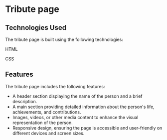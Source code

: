 # Tribute page

## Technologies Used
The tribute page is built using the following technologies:

HTML

CSS
## Features
The tribute page includes the following features:

- A header section displaying the name of the person and a brief description.
- A main section providing detailed information about the person's life, achievements, and contributions.
- Images, videos, or other media content to enhance the visual representation of the person.
- Responsive design, ensuring the page is accessible and user-friendly on different devices and screen sizes.
